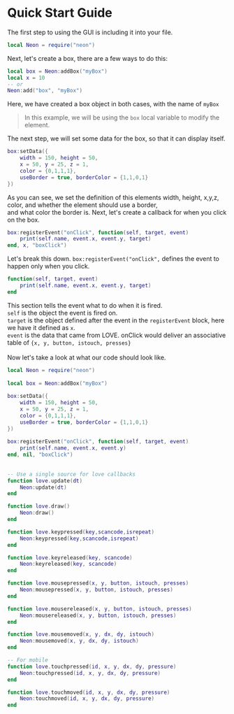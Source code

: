 # Quick Start Guide
The first step to using the GUI is including it into your file.
```lua
local Neon = require("neon")
```
Next, let's create a box, there are a few ways to do this:
```lua
local box = Neon:addBox("myBox")
local x = 10
-- or
Neon:add("box", "myBox")
```
Here, we have created a box object in both cases, with the name of `myBox`<br>
> In this example, we will be using the `box` local variable to modify the element.

The next step, we will set some data for the box, so that it can display itself.
```lua
box:setData({
	width = 150, height = 50,
	x = 50, y = 25, z = 1,
	color = {0,1,1,1},
	useBorder = true, borderColor = {1,1,0,1}
})
```
As you can see, we set the definition of this elements width, height, x,y,z, color, and whether the element should use a border,<br>
and what color the border is. Next, let's create a callback for when you click on the box.
```lua
box:registerEvent("onClick", function(self, target, event)
    print(self.name, event.x, event.y, target)
end, x, "boxClick")
```
Let's break this down. `box:registerEvent("onClick",` defines the event to happen only when you click.
```lua
function(self, target, event)
	print(self.name, event.x, event.y, target)
end
```
This section tells the event what to do when it is fired.<Br>
`self` is the object the event is fired on.<br>
`target` is the object defined after the event in the `registerEvent` block, here we have it defined as `x`.<br>
`event` is the data that came from LOVE. onClick would deliver an associative table of `{x, y, button, istouch, presses}`<br>
<br>
Now let's take a look at what our code should look like.
```lua
local Neon = require("neon")
	
local box = Neon:addBox("myBox")
	
box:setData({
	width = 150, height = 50,
	x = 50, y = 25, z = 1,
	color = {0,1,1,1},
	useBorder = true, borderColor = {1,1,0,1}
})
	
box:registerEvent("onClick", function(self, target, event)
    print(self.name, event.x, event.y)
end, nil, "boxClick")
	
	
-- Use a single source for love callbacks
function love.update(dt)
	Neon:update(dt)
end

function love.draw()
	Neon:draw()
end

function love.keypressed(key,scancode,isrepeat)
	Neon:keypressed(key,scancode,isrepeat)
end

function love.keyreleased(key, scancode)
	Neon:keyreleased(key, scancode)
end

function love.mousepressed(x, y, button, istouch, presses)
	Neon:mousepressed(x, y, button, istouch, presses)
end

function love.mousereleased(x, y, button, istouch, presses)
	Neon:mousereleased(x, y, button, istouch, presses)
end

function love.mousemoved(x, y, dx, dy, istouch)
	Neon:mousemoved(x, y, dx, dy, istouch)
end

-- For mobile
function love.touchpressed(id, x, y, dx, dy, pressure)
	Neon:touchpressed(id, x, y, dx, dy, pressure)
end

function love.touchmoved(id, x, y, dx, dy, pressure)
	Neon:touchmoved(id, x, y, dx, dy, pressure)
end
```
